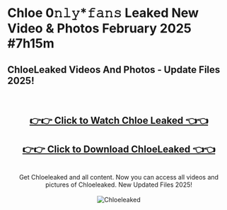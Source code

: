 # Chloe 0𝚗𝚕𝚢*𝚏𝚊𝚗𝚜 Leaked New Video & Photos February 2025 #7h15m

<h2>ChloeLeaked Videos And Photos - Update Files 2025!</h2>
<br>
<div align="center">
<h2><a href="https://mediaupload.pro?title=Chloe&ref=11F" rel="nofollow">👉👉 Click to Watch Chloe Leaked 👈👈</a></h2>
<h2><a href="https://mediaupload.pro?title=Chloe&ref=11F" rel="nofollow">👉👉 Click to Download ChloeLeaked 👈👈</a></h2>
<br>
Get Chloeleaked and all content. Now you can access all videos and pictures of Chloeleaked. New Updated Files 2025!
<br>
<br>
<a href="https://mediaupload.pro?title=Chloe&ref=11F" rel="nofollow" data-target="animated-image.originalLink"><img src="https://i.ibb.co/Gkj2r4b/banner.png" alt="Chloeleaked" style="max-width: 100%; display: inline-block;" data-target="animated-image.originalImage"></a>
</div>
<br>

